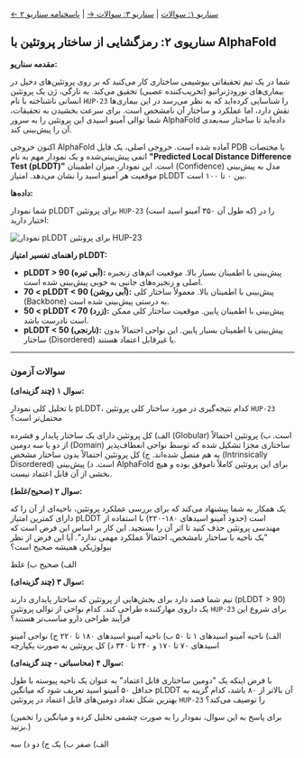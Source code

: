 [← سناریو ۱: سوالات](./scenario-01-questions.md) | [سناریو ۳: سوالات →](./scenario-03-questions.md) | [پاسخنامه سناریو ۲](./scenario-02-answers.md)

## سناریوی ۲: رمزگشایی از ساختار پروتئین با AlphaFold

**مقدمه سناریو:**

شما در یک تیم تحقیقاتی بیوشیمی ساختاری کار می‌کنید که بر روی پروتئین‌های دخیل در بیماری‌های نورودژنراتیو (تخریب‌کننده عصبی) تحقیق می‌کند. به تازگی، ژن یک پروتئین انسانی ناشناخته با نام `HUP-23` را شناسایی کرده‌اید که به نظر می‌رسد در این بیماری‌ها نقش دارد، اما عملکرد و ساختار آن نامشخص است. برای سرعت بخشیدن به تحقیقات، شما توالی آمینو اسیدی این پروتئین را به سرور AlphaFold داده‌اید تا ساختار سه‌بعدی آن را پیش‌بینی کند.

اکنون خروجی AlphaFold آماده شده است. خروجی اصلی، یک فایل PDB با مختصات اتمی پیش‌بینی‌شده و یک نمودار مهم به نام **"Predicted Local Distance Difference Test (pLDDT)"** است. این نمودار، میزان اطمینان (Confidence) مدل به پیش‌بینی موقعیت هر آمینو اسید را نشان می‌دهد. امتیاز pLDDT بین ۰ تا ۱۰۰ است.

**داده‌ها:**

شما نمودار pLDDT برای پروتئین `HUP-23` (که طول آن ۳۵۰ آمینو اسید است) را در اختیار دارید:

![نمودار pLDDT برای پروتئین HUP-23](https://raw.githubusercontent.com/pseudogene/alphafold-notes/main/alphafold_plddt.png)

**راهنمای تفسیر امتیاز pLDDT:**

- **pLDDT > 90 (آبی تیره):** پیش‌بینی با اطمینان بسیار بالا. موقعیت اتم‌های زنجیره اصلی و زنجیره‌های جانبی به خوبی پیش‌بینی شده است.
- **70 < pLDDT < 90 (آبی روشن):** پیش‌بینی با اطمینان بالا. معمولاً ساختار کلی (Backbone) به درستی پیش‌بینی شده است.
- **50 < pLDDT < 70 (زرد):** پیش‌بینی با اطمینان پایین. موقعیت ساختار کلی ممکن است نادرست باشد.
- **pLDDT < 50 (نارنجی):** پیش‌بینی با اطمینان بسیار پایین. این نواحی احتمالاً بدون ساختار (Disordered) یا غیرقابل اعتماد هستند.

---

### سوالات آزمون

**سوال ۱ (چند گزینه‌ای):**

با تحلیل کلی نمودار pLDDT، کدام نتیجه‌گیری در مورد ساختار کلی پروتئین `HUP-23` محتمل‌تر است؟

الف) کل پروتئین دارای یک ساختار پایدار و فشرده (Globular) است.
ب) پروتئین احتمالاً از دو یا سه دومین (Domain) ساختاری مجزا تشکیل شده که توسط نواحی انعطاف‌پذیر به هم متصل شده‌اند.
ج) کل پروتئین احتمالاً بدون ساختار مشخص (Intrinsically Disordered) است.
د) پیش‌بینی AlphaFold برای این پروتئین کاملاً ناموفق بوده و هیچ بخشی از آن قابل اعتماد نیست.

**سوال ۲ (صحیح/غلط):**

یک همکار به شما پیشنهاد می‌کند که برای بررسی عملکرد پروتئین، ناحیه‌ای از آن را که دارای کمترین امتیاز pLDDT است (حدود آمینو اسیدهای ۱۸۰-۲۲۰) با استفاده از مهندسی پروتئین حذف کنید تا اثر آن را بسنجید. این کار بر اساس این فرض است که "یک ناحیه با ساختار نامشخص، احتمالاً عملکرد مهمی ندارد". آیا این فرض از نظر بیولوژیکی همیشه صحیح است؟

الف) صحیح
ب) غلط

**سوال ۳ (چند گزینه‌ای):**

تیم شما قصد دارد برای بخش‌هایی از پروتئین که ساختار پایداری دارند (pLDDT > 90) یک داروی مهارکننده طراحی کند. کدام نواحی از توالی پروتئین `HUP-23` برای شروع این فرآیند طراحی دارو مناسب‌تر هستند؟

الف) ناحیه آمینو اسیدهای ۱ تا ۵۰
ب) ناحیه آمینو اسیدهای ۱۸۰ تا ۲۲۰
ج) نواحی آمینو اسیدهای ۷۰ تا ۱۷۰ و ۲۴۰ تا ۳۴۰
د) کل پروتئین به صورت یکپارچه

**سوال ۴ (محاسباتی - چند گزینه‌ای):**

با فرض اینکه یک "دومین ساختاری قابل اعتماد" به عنوان یک ناحیه پیوسته با طول حداقل ۵۰ آمینو اسید تعریف شود که میانگین pLDDT آن بالاتر از ۸۰ باشد، کدام گزینه به بهترین شکل تعداد دومین‌های قابل اعتماد در پروتئین `HUP-23` را توصیف می‌کند؟

(برای پاسخ به این سوال، نمودار را به صورت چشمی تحلیل کرده و میانگین را تخمین بزنید.)

الف) صفر
ب) یک
ج) دو
د) سه

